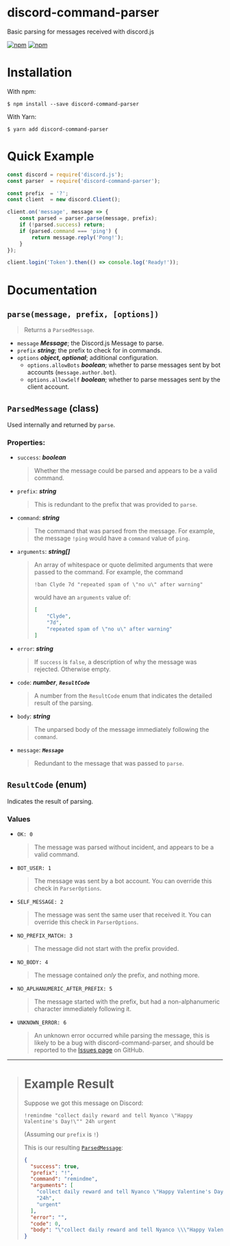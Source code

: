 # discord-command-parser
Basic parsing for messages received with discord.js

[![npm](https://img.shields.io/npm/dt/discord-command-parser.svg?style=for-the-badge)](https://npmjs.com/package/discord-command-parser)
[![npm](https://img.shields.io/npm/v/discord-command-parser.svg?style=for-the-badge)](https://npmjs.com/package/discord-command-parser)

# Installation
With npm:
```shell
$ npm install --save discord-command-parser
```
With Yarn:
```shell
$ yarn add discord-command-parser
```

# Quick Example
```js
const discord = require('discord.js');
const parser  = require('discord-command-parser');

const prefix  = '?';
const client  = new discord.Client();

client.on('message', message => {
    const parsed = parser.parse(message, prefix);
    if (!parsed.success) return;
    if (parsed.command === 'ping') {
        return message.reply('Pong!');
    }
});

client.login('Token').then(() => console.log('Ready!'));
```

# Documentation

## `parse(message, prefix, [options])`
> Returns a `ParsedMessage`.
-   `message`   ***Message***; the Discord.js Message to parse.
-   `prefix`    ***string***; the prefix to check for in commands.
-   `options`   ***object, optional***; additional configuration.
    -   `options.allowBots` ***boolean***; whether to parse messages sent by bot accounts (`message.author.bot`).
    -   `options.allowSelf` ***boolean***; whether to parse messages sent by the client account.


## `ParsedMessage` (class)
Used internally and returned by `parse`.

### Properties:
- `success`: ***boolean***
    > Whether the message could be parsed and appears to be a valid command.
- `prefix`: ***string***
    > This is redundant to the prefix that was provided to `parse`.
- `command`: ***string***
    > The command that was parsed from the message. For example, the message `!ping` would have a `command` value of `ping`.
- `arguments`: ***string[]***
    > An array of whitespace or quote delimited arguments that were passed to the command. For example, the command
    > ```
    > !ban Clyde 7d "repeated spam of \"no u\" after warning"
    > ```
    > would have an `arguments` value of:
    > ```json
    > [
    >     "Clyde",
    >     "7d",
    >     "repeated spam of \"no u\" after warning"
    > ]
    > ```
- `error`: ***string***
    > If `success` is `false`, a description of why the message was rejected. Otherwise empty.
- `code`: ***number***, ***`ResultCode`***
    > A number from the `ResultCode` enum that indicates the detailed result of the parsing.
- `body`: ***string***
    > The unparsed body of the message immediately following the `command`.
- `message`: ***`Message`***
    > Redundant to the message that was passed to `parse`.
## `ResultCode` (enum)

Indicates the result of parsing.

### Values
- `OK: 0`
    > The message was parsed without incident, and appears to be a valid command.
- `BOT_USER: 1`
    > The message was sent by a bot account. You can override this check in `ParserOptions`.
- `SELF_MESSAGE: 2`
    > The message was sent the same user that received it. You can override this check in `ParserOptions`.
- `NO_PREFIX_MATCH: 3`
    > The message did not start with the prefix provided.
- `NO_BODY: 4`
    > The message contained *only* the prefix, and nothing more.
- `NO_APLHANUMERIC_AFTER_PREFIX: 5`
    > The message started with the prefix, but had a non-alphanumeric character immediately following it.
- `UNKNOWN_ERROR: 6`
    > An unknown error occurred while parsing the message, this is likely to be a bug with discord-command-parser, and should be reported to the [Issues page](https://github.com/campbellbrendene/discord-command-parser/issues) on GitHub.

-----

> # Example Result
> 
> Suppose we got this message on Discord:
> ```
> !remindme "collect daily reward and tell Nyanco \"Happy Valentine's Day!\"" 24h urgent
> ```
> 
> (Assuming our `prefix` is `!`)
>
> This is our resulting <a href="#ParsedMessage">`ParsedMessage`</a>:
> ```json
> {
>   "success": true,
>   "prefix": "!",
>   "command": "remindme",
>   "arguments": [
>     "collect daily reward and tell Nyanco \"Happy Valentine's Day!\"",
>     "24h",
>     "urgent"
>   ],
>   "error": "",
>   "code": 0,
>   "body": "\"collect daily reward and tell Nyanco \\\"Happy Valentine's Day!\\\"\" 24h urgent"
> }
>
> ```

